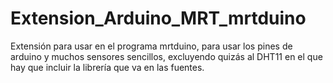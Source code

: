 # Extension_Arduino_MRT_mrtduino
Extensión para usar en el programa mrtduino, para usar los pines de arduino y muchos sensores sencillos, excluyendo quizás al DHT11 en el que hay que incluir la librería que va en las fuentes.



